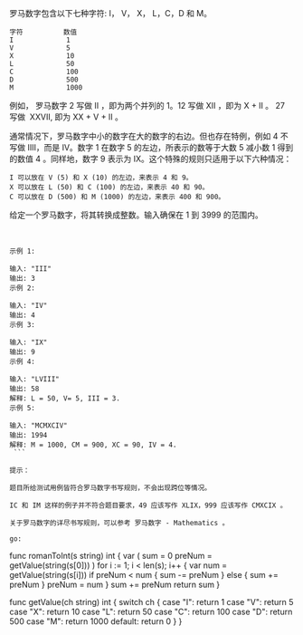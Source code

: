 罗马数字包含以下七种字符: I， V， X， L，C，D 和 M。
```
字符          数值
I             1
V             5
X             10
L             50
C             100
D             500
M             1000
```
例如， 罗马数字 2 写做 II ，即为两个并列的 1。12 写做 XII ，即为 X + II 。 27 写做  XXVII, 即为 XX + V + II 。

通常情况下，罗马数字中小的数字在大的数字的右边。但也存在特例，例如 4 不写做 IIII，而是 IV。数字 1 在数字 5 的左边，所表示的数等于大数 5 减小数 1 得到的数值 4 。同样地，数字 9 表示为 IX。这个特殊的规则只适用于以下六种情况：
```
I 可以放在 V (5) 和 X (10) 的左边，来表示 4 和 9。
X 可以放在 L (50) 和 C (100) 的左边，来表示 40 和 90。 
C 可以放在 D (500) 和 M (1000) 的左边，来表示 400 和 900。
```
给定一个罗马数字，将其转换成整数。输入确保在 1 到 3999 的范围内。

 
```
示例 1:

输入: "III"
输出: 3
示例 2:

输入: "IV"
输出: 4
示例 3:

输入: "IX"
输出: 9
示例 4:

输入: "LVIII"
输出: 58
解释: L = 50, V= 5, III = 3.
示例 5:

输入: "MCMXCIV"
输出: 1994
解释: M = 1000, CM = 900, XC = 90, IV = 4.
 ```

提示：

题目所给测试用例皆符合罗马数字书写规则，不会出现跨位等情况。

IC 和 IM 这样的例子并不符合题目要求，49 应该写作 XLIX，999 应该写作 CMXCIX 。

关于罗马数字的详尽书写规则，可以参考 罗马数字 - Mathematics 。

go:
```
func romanToInt(s string) int {
	var (
		sum    = 0
		preNum = getValue(string(s[0]))
	)
	for i := 1; i < len(s); i++ {
		var num = getValue(string(s[i]))
		if preNum < num {
			sum -= preNum
		} else {
			sum += preNum
		}
		preNum = num
	}
	sum += preNum
	return sum
}

func getValue(ch string) int {
	switch ch {
	case "I":
		return 1
	case "V":
		return 5
	case "X":
		return 10
	case "L":
		return 50
	case "C":
		return 100
	case "D":
		return 500
	case "M":
		return 1000
	default:
		return 0
	}
}
```
